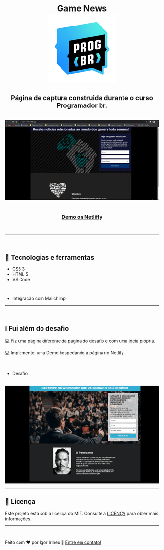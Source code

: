 <h1 align="center">
<strong> Game News </strong>

<br>
<a href="https://programadorbr.com/">
<img alt="Logo do curso Progbr" src="./github/Logoprogbr.png">
</a></h1>

<h2 align="center"> Página de captura construida durante o curso Programador br.</h2>

<br>

<img alt="Gif da página" src="./github/Demo.gif">
<h3 align="center">
<br>
    <a href="https://game-news.netlify.app/" target="_blank"> <strong> Demo on Netlifly </strong> </a></h3>
<br>

<hr>

<br>

## :rocket: Tecnologias e ferramentas

- CSS 3
- HTML 5
- VS Code

<br>

- Integração com Mailchimp

<hr>

<br>

## :information_source: Fui além do desafio

💻 Fiz uma página diferente da página do desafio e com uma ideia própria.

💻 Implementei uma Demo hospedando a página no Netlify.

<br>

- Desafio 

<br> 

<img alt="imagem do desafio" src="./github/Imagedesafio.gif">

<hr>

## :memo: Licença

Este projeto está sob a licença do MIT. Consulte a [LICENÇA](https://github.com/igoririneu/pagina_de_captura_Game-News/blob/main/LICENSE) para obter mais informações.

<hr>

<br>

Feito com ♥ por Igor Irineu :wave: [Entre em contato!](https://www.linkedin.com/in/igoririneu/)



